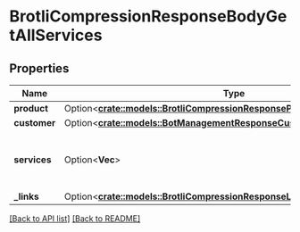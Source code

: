 # BrotliCompressionResponseBodyGetAllServices

## Properties

Name | Type | Description | Notes
------------ | ------------- | ------------- | -------------
**product** | Option<[**crate::models::BrotliCompressionResponseProductProduct**](BrotliCompressionResponseProductProduct.md)> |  | 
**customer** | Option<[**crate::models::BotManagementResponseCustomerCustomer**](BotManagementResponseCustomerCustomer.md)> |  | 
**services** | Option<**Vec<String>**> | A list of services with Brotli Compression enabled. | 
**_links** | Option<[**crate::models::BrotliCompressionResponseLinksGetAllServicesLinks**](BrotliCompressionResponseLinksGetAllServicesLinks.md)> |  | 

[[Back to API list]](../README.md#documentation-for-api-endpoints) [[Back to README]](../README.md)


